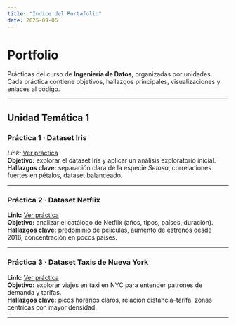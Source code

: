 ```yaml
---
title: "Índice del Portafolio"
date: 2025-09-06
---
```


# Portfolio

Prácticas del curso de **Ingeniería de Datos**, organizadas por unidades.  
Cada práctica contiene objetivos, hallazgos principales, visualizaciones y enlaces al código.

---

## Unidad Temática 1

### Práctica 1 · Dataset Iris
*Link:* [Ver práctica](ut1-practica1.md)  
**Objetivo:** explorar el dataset Iris y aplicar un análisis exploratorio inicial.  
**Hallazgos clave:** separación clara de la especie *Setosa*, correlaciones fuertes en pétalos, dataset balanceado.

---

### Práctica 2 · Dataset Netflix
**Link:** [Ver práctica](ut1-practica2.md)  
**Objetivo:** analizar el catálogo de Netflix (años, tipos, países, duración).  
**Hallazgos clave:** predominio de películas, aumento de estrenos desde 2016, concentración en pocos países.

---

### Práctica 3 · Dataset Taxis de Nueva York
**Link:** [Ver práctica](ut1-practica3.md)  
**Objetivo:** explorar viajes en taxi en NYC para entender patrones de demanda y tarifas.  
**Hallazgos clave:** picos horarios claros, relación distancia–tarifa, zonas céntricas con mayor densidad.

---
